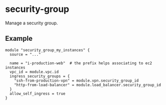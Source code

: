 # security-group

Manage a security group.


## Example

```hcl
module "security_group_my_instances" {
  source = "..."

  name = "i-production-web"  # the prefix helps associating to ec2 instances
  vpc_id = module.vpc.id
  ingress_security_groups = {
    "ssh-from-production-vpn" = module.vpn.security_group_id
    "http-from-load-balancer" = module.load_balancer.security_group_id
  }
  allow_self_ingress = true
}
```
